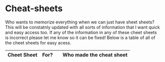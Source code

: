 # Cheat-sheets

Who wants to memorize everything when we can just have sheet sheets? This will be constatnly updated with all sorts of information that I want quick and easy access too. If any of the information in any of these cheet sheets is incorrect please let me know so it can be fixed! Below is a table of all of the cheet sheets for easy acess.

| Cheet Sheet | For?        |  | Who made the cheat sheet |
| :---------: |:-------------:|:----------:|:------------:|
